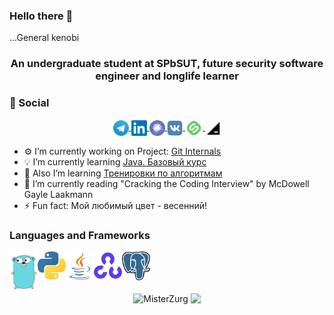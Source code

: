 ### Hello there 👋
...General kenobi
<!--
**MisterZurg/MisterZurg** is a ✨ _special_ ✨ repository because its `README.md` (this file) appears on your GitHub profile. 
-->
<h3 align="center">An undergraduate student at SPbSUT, future security software engineer and longlife learner</h3>

### 💬 Social 
<p align="center">
  <a href="https://t.me/misterzurg">
    <img align="center" alt="Telegram chat" width="25px" src="https://raw.githubusercontent.com/MisterZurg/MisterZurg/main/resourses/telegram.svg" />
  </a>
  <a href="https://www.linkedin.com/in/misterzurg/">
    <img align="center" alt="LinkedIn page" width="25px" src="https://raw.githubusercontent.com/MisterZurg/MisterZurg/main/resourses/linkedin.svg" />
  </a>
  <a href="https://career.habr.com/misterzurg">
    <img align="center" alt="career habr" width="25px" src="https://raw.githubusercontent.com/MisterZurg/MisterZurg/main/resourses/career_habr.svg" />
  </a>
  <a href="https://vk.com/misterzurg">
    <img align="center" alt="@misterzurg" width="25px" src="https://raw.githubusercontent.com/MisterZurg/MisterZurg/main/resourses/vk.svg" />
  </a>
  <a href="https://stepik.org/users/37767932">
    <img align="center" alt="Stepik profile" width="28px" src="https://raw.githubusercontent.com/MisterZurg/MisterZurg/main/resourses/stepik.svg" />
  </a>
  <a href="https://hyperskill.org/profile/4247407">
  <img align="center" alt="Hyperskill profile" width="25px" src="https://raw.githubusercontent.com/MisterZurg/MisterZurg/main/resourses/hyperskill.svg" />
  </a>
</p>

- ⚙️ I’m currently working on Project: [Git Internals](https://hyperskill.org/projects/110?track=3)
- 💡 I’m currently learning [Java. Базовый курс](https://stepik.org/course/187/syllabus)
- 📘 Also I’m learning [Тренировки по алгоритмам](https://yandex.ru/yaintern/algorithm-training)
- 📖 I’m currently reading "Cracking the Coding Interview" by McDowell Gayle Laakmann
- ⚡ Fun fact: Мой любимый цвет - весенний!

### Languages and Frameworks
<img align="left" width="45px" src="resourses/gopher-go.svg" />
<img align="left" width="45px" src="resourses/python.svg" />
<img align="left" width="45px" src="resourses/java.svg" />
<!--<img align="left" width="45px" src="resourses/kotlin.svg" />-->
<img align="left" width="45px" src="resourses/opencv.svg" />
<img align="left" width="45px" src="resourses/postgresql.svg" />
<br />
<br />
<br />

<p align="center"> 
  <img align="center" src="https://github-readme-stats.vercel.app/api?username=MisterZurg&show_icons=true&theme=shades-of-purple" alt="MisterZurg" />
  <img align="center" src="https://github-readme-stats.vercel.app/api/top-langs/?username=MisterZurg&hide=html&theme=shades-of-purple&layout=compact">
</p>
